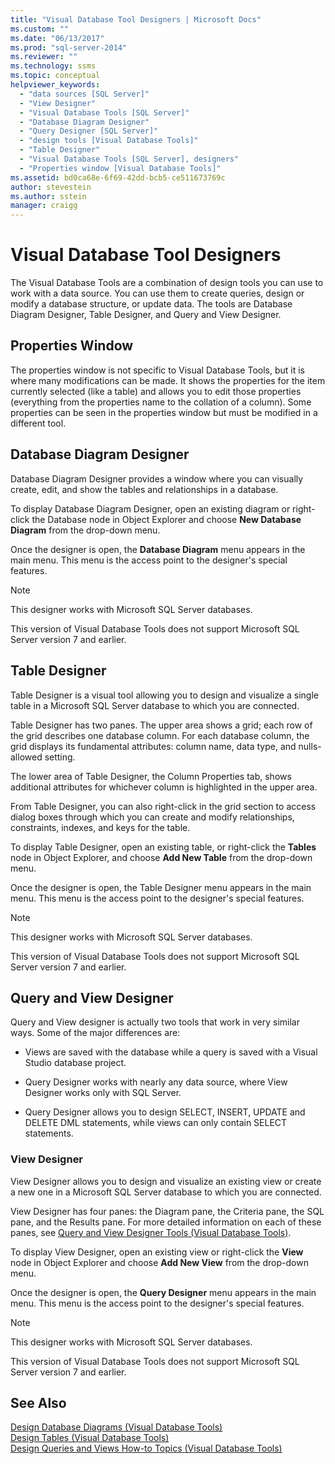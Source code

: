 ```yaml
---
title: "Visual Database Tool Designers | Microsoft Docs"
ms.custom: ""
ms.date: "06/13/2017"
ms.prod: "sql-server-2014"
ms.reviewer: ""
ms.technology: ssms
ms.topic: conceptual
helpviewer_keywords: 
  - "data sources [SQL Server]"
  - "View Designer"
  - "Visual Database Tools [SQL Server]"
  - "Database Diagram Designer"
  - "Query Designer [SQL Server]"
  - "design tools [Visual Database Tools]"
  - "Table Designer"
  - "Visual Database Tools [SQL Server], designers"
  - "Properties window [Visual Database Tools]"
ms.assetid: bd0ca68e-6f69-42dd-bcb5-ce511673769c
author: stevestein
ms.author: sstein
manager: craigg
---
```

# Visual Database Tool Designers
  The Visual Database Tools are a combination of design tools you can use to work with a data source. You can use them to create queries, design or modify a database structure, or update data. The tools are Database Diagram Designer, Table Designer, and Query and View Designer.  
  
## Properties Window  
 The properties window is not specific to Visual Database Tools, but it is where many modifications can be made. It shows the properties for the item currently selected (like a table) and allows you to edit those properties (everything from the properties name to the collation of a column). Some properties can be seen in the properties window but must be modified in a different tool.  
  
## Database Diagram Designer  
 Database Diagram Designer provides a window where you can visually create, edit, and show the tables and relationships in a database.  
  
 To display Database Diagram Designer, open an existing diagram or right-click the Database node in Object Explorer and choose **New Database Diagram** from the drop-down menu.  
  
 Once the designer is open, the **Database Diagram** menu appears in the main menu. This menu is the access point to the designer's special features.  
  
> [!NOTE]  
>  This designer works with Microsoft SQL Server databases.  
>   
>  This version of Visual Database Tools does not support Microsoft SQL Server version 7 and earlier.  
  
## Table Designer  
 Table Designer is a visual tool allowing you to design and visualize a single table in a Microsoft SQL Server database to which you are connected.  
  
 Table Designer has two panes. The upper area shows a grid; each row of the grid describes one database column. For each database column, the grid displays its fundamental attributes: column name, data type, and nulls-allowed setting.  
  
 The lower area of Table Designer, the Column Properties tab, shows additional attributes for whichever column is highlighted in the upper area.  
  
 From Table Designer, you can also right-click in the grid section to access dialog boxes through which you can create and modify relationships, constraints, indexes, and keys for the table.  
  
 To display Table Designer, open an existing table, or right-click the **Tables** node in Object Explorer, and choose **Add New Table** from the drop-down menu.  
  
 Once the designer is open, the Table Designer menu appears in the main menu. This menu is the access point to the designer's special features.  
  
> [!NOTE]  
>  This designer works with Microsoft SQL Server databases.  
>   
>  This version of Visual Database Tools does not support Microsoft SQL Server version 7 and earlier.  
  
## Query and View Designer  
 Query and View designer is actually two tools that work in very similar ways. Some of the major differences are:  
  
-   Views are saved with the database while a query is saved with a Visual Studio database project.  
  
-   Query Designer works with nearly any data source, where View Designer works only with SQL Server.  
  
-   Query Designer allows you to design SELECT, INSERT, UPDATE and DELETE DML statements, while views can only contain SELECT statements.  
  
### View Designer  
 View Designer allows you to design and visualize an existing view or create a new one in a Microsoft SQL Server database to which you are connected.  
  
 View Designer has four panes: the Diagram pane, the Criteria pane, the SQL pane, and the Results pane. For more detailed information on each of these panes, see [Query and View Designer Tools &#40;Visual Database Tools&#41;](visual-database-tools.md).  
  
 To display View Designer, open an existing view or right-click the **View** node in Object Explorer and choose **Add New View** from the drop-down menu.  
  
 Once the designer is open, the **Query Designer** menu appears in the main menu. This menu is the access point to the designer's special features.  
  
> [!NOTE]  
>  This designer works with Microsoft SQL Server databases.  
>   
>  This version of Visual Database Tools does not support Microsoft SQL Server version 7 and earlier.  
  
## See Also  
 [Design Database Diagrams &#40;Visual Database Tools&#41;](design-database-diagrams-visual-database-tools.md)   
 [Design Tables &#40;Visual Database Tools&#41;](design-tables-visual-database-tools.md)   
 [Design Queries and Views How-to Topics &#40;Visual Database Tools&#41;](design-queries-and-views-how-to-topics-visual-database-tools.md)  
  
  

